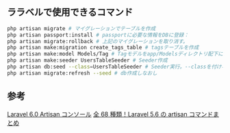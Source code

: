 ## ララベルで使用できるコマンド

```bash
php artisan migrate # マイグレーションでテーブルを作成
php artisan passport:install # passportに必要な情報をDBに登録：
php artisan migrate:rollback # 上記のマイグレーションを取り消す。
php artisan make:migration create_tags_table # tagsテーブルを作成
php artisan make:model Models/Tag # Tagモデルをapp/Modelsディレクトリ配下に作成
php artisan make:seeder UsersTableSeeder # Seeder作成
php artisan db:seed --class=UsersTableSeeder # Seeder実行。--classを付けないとDatabaseSeederに定義されたSeederを実行
php artisan migrate:refresh --seed # db作成しなおし
```

## 参考

[Laravel 6.0 Artisan コンソール](https://readouble.com/laravel/6.0/ja/artisan.html)
[全 68 種類！Laravel 5.6 の artisan コマンドまとめ](https://blog.capilano-fw.com/?p=768)
